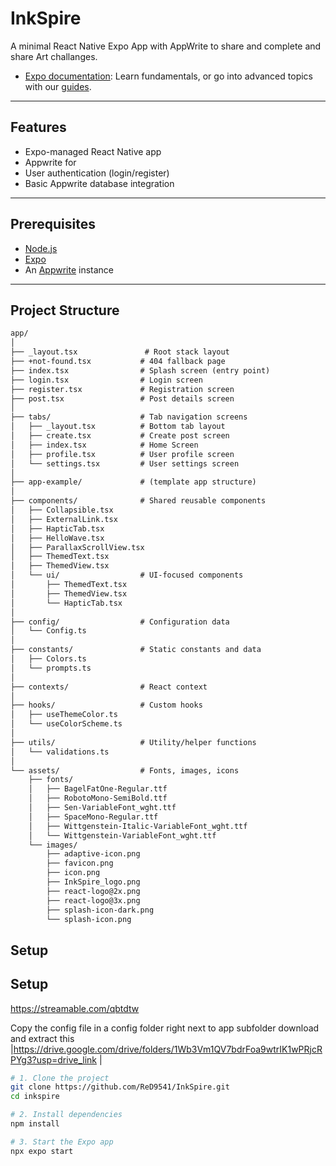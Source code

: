 # InkSpire

A minimal React Native Expo App with AppWrite to share and complete and share Art challanges.

- [Expo documentation](https://docs.expo.dev/): Learn fundamentals, or go into advanced topics with our [guides](https://docs.expo.dev/guides).

---

## Features

- Expo-managed React Native app
- Appwrite for
- User authentication (login/register)
- Basic Appwrite database integration

---

## Prerequisites

- [Node.js](https://nodejs.org/)
- [Expo](https://docs.expo.dev/get-started/installation/)
- An [Appwrite](https://appwrite.io/) instance

---

## Project Structure

```markdown
app/
│
├── _layout.tsx               # Root stack layout 
├── +not-found.tsx           # 404 fallback page
├── index.tsx                # Splash screen (entry point)
├── login.tsx                # Login screen
├── register.tsx             # Registration screen
├── post.tsx                 # Post details screen
│
├── tabs/                    # Tab navigation screens
│   ├── _layout.tsx          # Bottom tab layout
│   ├── create.tsx           # Create post screen
│   ├── index.tsx            # Home Screen
│   ├── profile.tsx          # User profile screen
│   └── settings.tsx         # User settings screen
│
├── app-example/             # (template app structure)
│
├── components/              # Shared reusable components
│   ├── Collapsible.tsx
│   ├── ExternalLink.tsx
│   ├── HapticTab.tsx
│   ├── HelloWave.tsx
│   ├── ParallaxScrollView.tsx
│   ├── ThemedText.tsx
│   ├── ThemedView.tsx
│   └── ui/                  # UI-focused components 
│       ├── ThemedText.tsx
│       ├── ThemedView.tsx
│       └── HapticTab.tsx
│
├── config/                  # Configuration data
│   └── Config.ts
│
├── constants/               # Static constants and data
│   ├── Colors.ts
│   └── prompts.ts
│
├── contexts/                # React context
│
├── hooks/                   # Custom hooks
│   ├── useThemeColor.ts
│   └── useColorScheme.ts
│
├── utils/                   # Utility/helper functions
│   └── validations.ts
│
└── assets/                  # Fonts, images, icons
    ├── fonts/
    │   ├── BagelFatOne-Regular.ttf
    │   ├── RobotoMono-SemiBold.ttf
    │   ├── Sen-VariableFont_wght.ttf
    │   ├── SpaceMono-Regular.ttf
    │   ├── Wittgenstein-Italic-VariableFont_wght.ttf
    │   └── Wittgenstein-VariableFont_wght.ttf
    └── images/
        ├── adaptive-icon.png
        ├── favicon.png
        ├── icon.png
        ├── InkSpire_logo.png
        ├── react-logo@2x.png
        ├── react-logo@3x.png
        ├── splash-icon-dark.png
        └── splash-icon.png
```

## Setup



##  Setup
https://streamable.com/qbtdtw

Copy the config file in a config folder right next to app subfolder
download and extract this |https://drive.google.com/drive/folders/1Wb3Vm1QV7bdrFoa9wtrIK1wPRjcRPYg3?usp=drive_link |

```bash
# 1. Clone the project
git clone https://github.com/ReD9541/InkSpire.git
cd inkspire

# 2. Install dependencies
npm install

# 3. Start the Expo app
npx expo start
